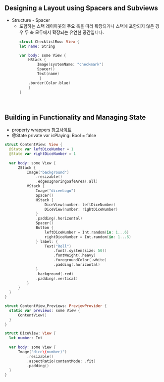 ## Designing a Layout using Spacers and Subviews
- Structure - Spacer
  - 포함하는 스택 레이아웃의 주요 축을 따라 확장되거나 
    스택에 포함되지 않은 경우 두 축 모두에서 확장되는 유연한 공간입니다.
    ```swift
    struct ChecklistRow: View {
    let name: String

    var body: some View {
        HStack {
            Image(systemName: "checkmark")
            Spacer()
            Text(name)
             }
        .border(Color.blue)
        }
    }
    ```
    <br>

## Building in Functionality and Managing State

  - property wrappers [참고사이트](https://wwwhackingwithswift.com/quick-start/swiftui/all-swiftui-property-wrappers-explained-and-compared)
  -  @State private var isPlaying: Bool = false
  ```swift
  struct ContentView: View {
    @State var leftDiceNumber = 1
    @State var rightDiceNumber = 1
    
    var body: some View {
        ZStack {
            Image("background")
                .resizable()
                .edgesIgnoringSafeArea(.all)
            VStack {
                Image("diceeLogo")
                Spacer()
                HStack {
                    DiceView(number: leftDiceNumber)
                    DiceView(number: rightDiceNumber)
                }
                .padding(.horizontal)
                Spacer()
                Button {
                    leftDiceNumber = Int.random(in: 1...6)
                    rightDiceNumber = Int.random(in: 1...6)
                } label: {
                    Text("Roll")
                        .font(.system(size: 50))
                        .fontWeight(.heavy)
                        .foregroundColor(.white)
                        .padding(.horizontal)
                }
                .background(.red)
                .padding(.vertical)
            }
        }
    }
}

struct ContentView_Previews: PreviewProvider {
    static var previews: some View {
        ContentView()
    }
}

struct DiceView: View {
    let number: Int
    
    var body: some View {
        Image("dice\(number)")
            .resizable()
            .aspectRatio(contentMode: .fit)
            .padding()
    }
}

  ```
